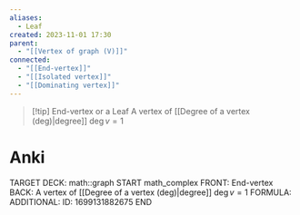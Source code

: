 ```yaml
---
aliases:
  - Leaf
created: 2023-11-01 17:30
parent:
  - "[[Vertex of graph (V)]]"
connected:
  - "[[End-vertex]]"
  - "[[Isolated vertex]]"
  - "[[Dominating vertex]]"
---
```


> [!tip] End-vertex or a Leaf
> A vertex of [[Degree of a vertex (deg)|degree]] $\deg v = 1$

# Anki
TARGET DECK: math::graph
START
math_complex
FRONT: End-vertex
BACK: A vertex of [[Degree of a vertex (deg)|degree]] $\deg v = 1$
FORMULA: 
ADDITIONAL:
ID: 1699131882675
END












